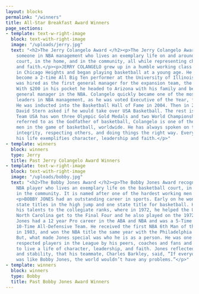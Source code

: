 ```yaml
---
layout: blocks
permalink: "/winners"
title: All-Star Breakfast Award Winners
page_sections:
- template: text-w-right-image
  block: text-with-right-image
  image: "/uploads/jerry.jpg"
  text: "<h2>The Jerry Colangelo Award </h2><p>The Jerry Colangelo Award recognizes
    someone in NBA management who lives an exemplary life on and around the basketball
    court, in the home, and in the community, all while representing character, leadership
    and faith.</p><p>JERRY COLANGELO grew up in a humble working class Italian family
    in Chicago Heights and began playing basketball at a young age. He went on to
    become a 2-time All Big Ten performer at the University of Illinois. In 1968 he
    was hired as the first general manager for the expansion team, the Phoenix Suns.
    With $200 in his pocket he headed to Arizona with his family and became the youngest
    general manager in the NBA. Colangelo quickly became one of the most outstanding
    leaders in NBA management, as he was voted Executive of the Year, four times.
    He was inducted into the Basketball Hall of Fame in 2004. Then in 2005, Commissioner
    David Stern asked if he would take over USA Basketball. The rest is history, as
    Team USA has won three Olympic Gold Medals and two World Championship Medals.</p><p>Often
    referred to as the Godfather of basketball, Colangelo is one of the most respected
    men in the game of basketball, worldwide. He has always spoken on the value of
    integrity, respecting others, and doing things the right way. Every aspect of
    his life exemplifies character, leadership and faith.</p>"
- template: winners
  block: winners
  type: Jerry
  title: Past Jerry Colangelo Award Winners
- template: text-w-right-image
  block: text-with-right-image
  image: "/uploads/bobby.jpg"
  text: "<h2>The Bobby Jones Award </h2><p>The Bobby Jones Award recognizes a past
    NBA player who lives an exemplary life on the basketball court, in the home, and
    in the community. It is named after one of the hardest working men in basketball.</p>
    <p>BOBBY JONES had an outstanding career in sports. Early on he won two high school
    state titles in the high jump and one state title for basketball. He then advanced
    his talents to the collegiate ranks, where in 1972, he helped the University of
    North Carolina get to the Final Four and he also played on the 1972 Olympic team.
    Jones had a 12 year Pro career in the ABA and NBA and was a 5-Time All-Star and
    10-Time All-Defensive Team. He received the first NBA 6th Man of the Year Award
    in 1983, and won the NBA title the same year with the Philadelphia 76ers.</p><p>
    But, what made Jones special was who he is as a person. He was one of the most
    respected players in the League by his peers, coaches and fans and he has continued
    to live a life of character, leadership, and faith. Jones reflected such peace
    and stability, that his teammate, Charles Barkley, said, “If everyone in the world
    was like Bobby Jones, the world wouldn’t have any problems.”</p>"
- template: winners
  block: winners
  type: Bobby
  title: Past Bobby Jones Award Winners
---
```


